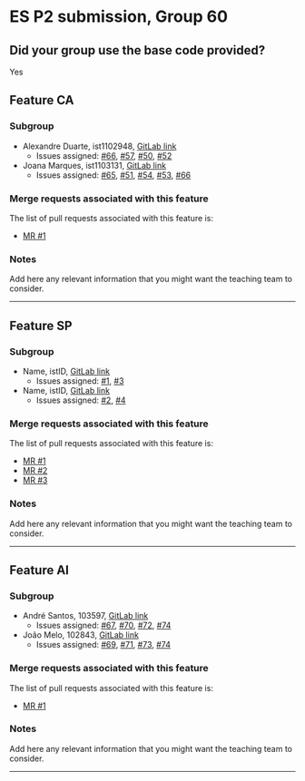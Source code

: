 # ES P2 submission, Group 60

## Did your group use the base code provided?

Yes


## Feature CA

### Subgroup
 - Alexandre Duarte, ist1102948, [GitLab link](https://gitlab.rnl.tecnico.ulisboa.pt/ist1102948)
   + Issues assigned: [#66](https://gitlab.rnl.tecnico.ulisboa.pt/es/es24-60/-/issues/66), [#57](https://gitlab.rnl.tecnico.ulisboa.pt/es/es24-60/-/issues/57), [#50](https://gitlab.rnl.tecnico.ulisboa.pt/es/es24-60/-/issues/50), [#52](https://gitlab.rnl.tecnico.ulisboa.pt/es/es24-60/-/issues/52)
 - Joana Marques, ist1103131, [GitLab link](https://gitlab.rnl.tecnico.ulisboa.pt/ist1103131)
   + Issues assigned: [#65](https://gitlab.rnl.tecnico.ulisboa.pt/es/es24-60/-/issues/65), [#51](https://gitlab.rnl.tecnico.ulisboa.pt/es/es24-60/-/issues/51), [#54](https://gitlab.rnl.tecnico.ulisboa.pt/es/es24-60/-/issues/54), [#53](https://gitlab.rnl.tecnico.ulisboa.pt/es/es24-60/-/issues/53), [#66](https://gitlab.rnl.tecnico.ulisboa.pt/es/es24-60/-/issues/66)
 
### Merge requests associated with this feature

The list of pull requests associated with this feature is:

 - [MR #1](https://gitlab.rnl.tecnico.ulisboa.pt/es/es24-60/-/merge_requests/6)

### Notes

Add here any relevant information that you might want the teaching team to consider.

---

## Feature SP

### Subgroup
 - Name, istID, [GitLab link](https://gitlab.rnl.tecnico.ulisboa.pt/istXXXXXX)
   + Issues assigned: [#1](https://gitlab.rnl.tecnico.ulisboa.pt/es), [#3](https://gitlab.rnl.tecnico.ulisboa.pt/es)
 - Name, istID, [GitLab link](https://gitlab.rnl.tecnico.ulisboa.pt/istXXXXXX)
   + Issues assigned: [#2](https://github.com), [#4](https://github.com)
 
### Merge requests associated with this feature

The list of pull requests associated with this feature is:

 - [MR #1](https://gitlab.rnl.tecnico.ulisboa.pt/es)
 - [MR #2](https://gitlab.rnl.tecnico.ulisboa.pt/es)
 - [MR #3](https://gitlab.rnl.tecnico.ulisboa.pt/es)


### Notes

Add here any relevant information that you might want the teaching team to consider.

---

## Feature AI

### Subgroup
 - André Santos, 103597, [GitLab link](https://gitlab.rnl.tecnico.ulisboa.pt/ist1103597)
   + Issues assigned: [#67](https://gitlab.rnl.tecnico.ulisboa.pt/es/es24-60/-/issues/67), [#70](https://gitlab.rnl.tecnico.ulisboa.pt/es/es24-60/-/issues/70), [#72](https://gitlab.rnl.tecnico.ulisboa.pt/es/es24-60/-/issues/72),
   [#74](https://gitlab.rnl.tecnico.ulisboa.pt/es/es24-60/-/issues/74)
 - João Melo, 102843, [GitLab link](https://gitlab.rnl.tecnico.ulisboa.pt/ist1102843)
   + Issues assigned: [#69](https://gitlab.rnl.tecnico.ulisboa.pt/es/es24-60/-/issues/69), [#71](https://gitlab.rnl.tecnico.ulisboa.pt/es/es24-60/-/issues/71), [#73](https://gitlab.rnl.tecnico.ulisboa.pt/es/es24-60/-/issues/73), [#74](https://gitlab.rnl.tecnico.ulisboa.pt/es/es24-60/-/issues/74)
 
### Merge requests associated with this feature

The list of pull requests associated with this feature is:

 - [MR #1](https://gitlab.rnl.tecnico.ulisboa.pt/es/es24-60/-/merge_requests/9)

### Notes

Add here any relevant information that you might want the teaching team to consider.

---